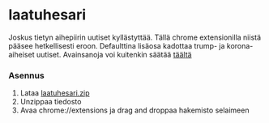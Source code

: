 # laatuhesari

Joskus tietyn aihepiirin uutiset kyllästyttää. Tällä chrome extensionilla niistä pääsee hetkellisesti eroon. Defaulttina lisäosa kadottaa trump- ja korona-aiheiset uutiset. Avainsanoja voi kuitenkin säätää [täältä](https://github.com/lalnuo/laatuhesari/blob/master/index.js#L3)

### Asennus

1. Lataa [laatuhesari.zip](https://github.com/lalnuo/laatuhesari/releases/download/0.01/laatuhesari.zip)
2. Unzippaa tiedosto
3. Avaa chrome://extensions ja drag and droppaa hakemisto selaimeen


